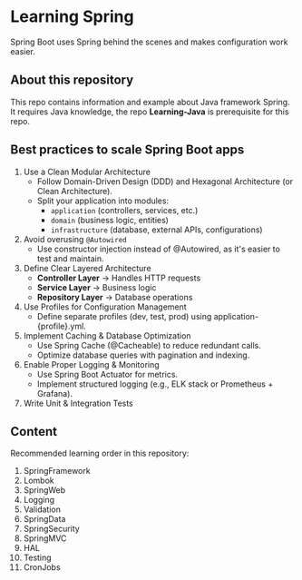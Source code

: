 # Learning Spring

Spring Boot uses Spring behind the scenes and makes configuration work easier.

## About this repository

This repo contains information and example about Java framework Spring. It requires Java knowledge, the repo **Learning-Java** is prerequisite for this repo.

## Best practices to scale Spring Boot apps

1. Use a Clean Modular Architecture
   - Follow Domain-Driven Design (DDD) and Hexagonal Architecture (or Clean Architecture).
   - Split your application into modules:
     - `application` (controllers, services, etc.)
     - `domain` (business logic, entities)
     - `infrastructure` (database, external APIs, configurations)
2. Avoid overusing `@Autowired`
   - Use constructor injection instead of @Autowired, as it's easier to test and maintain.
3. Define Clear Layered Architecture
   - **Controller Layer** → Handles HTTP requests
   - **Service Layer** → Business logic
   - **Repository Layer** → Database operations
4. Use Profiles for Configuration Management
   - Define separate profiles (dev, test, prod) using application-{profile}.yml.
5. Implement Caching & Database Optimization
   - Use Spring Cache (@Cacheable) to reduce redundant calls.
   - Optimize database queries with pagination and indexing.
6. Enable Proper Logging & Monitoring
   - Use Spring Boot Actuator for metrics.
   - Implement structured logging (e.g., ELK stack or Prometheus + Grafana).
7. Write Unit & Integration Tests

## Content

Recommended learning order in this repository:

1. SpringFramework
2. Lombok
3. SpringWeb
4. Logging
5. Validation
6. SpringData
7. SpringSecurity
8. SpringMVC
9. HAL
10. Testing
11. CronJobs
